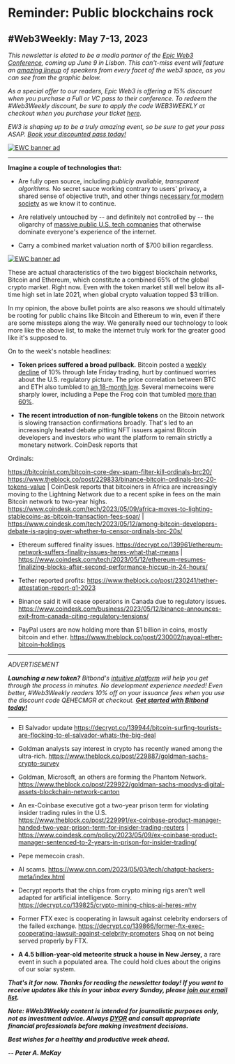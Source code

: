 
# Reminder: Public blockchains rock
## #Web3Weekly: May 7-13, 2023

*This newsletter is elated to be a media partner of the [Epic Web3 Conference](https://www.epicweb3.com/), coming up June 9 in Lisbon. This can't-miss event will feature an [amazing lineup](https://www.epicweb3.com/#speaker) of speakers from every facet of the web3 space, as you can see from the graphic below.*

*As a special offer to our readers, Epic Web3 is offering a 15% discount when you purchase a Full or VC pass to their conference. To redeem the #Web3Weekly discount, be sure to apply the code WEB3WEEKLY at checkout when you purchase your ticket [here](http://bit.ly/3kDskvF).*

*EW3 is shaping up to be a truly amazing event, so be sure to get your pass ASAP. [Book your discounted pass today!](http://bit.ly/3kDskvF)*

[![EWC banner ad](https://w3w.news/img/sponsored/Speakers1.png)](http://bit.ly/3kDskvF)
<hr>

**Imagine a couple of technologies that:**

- Are fully open source, including *publicly available, transparent algorithms.* No secret sauce working contrary to users' privacy, a shared sense of objective truth, and other things [necessary for modern society](https://www.theguardian.com/books/2016/oct/27/cathy-oneil-weapons-of-math-destruction-algorithms-big-data) as we know it to continue.

- Are relatively untouched by -- and definitely not controlled by -- the oligarchy of [massive public U.S. tech companies](https://www.forbes.com/advisor/investing/faang-stocks-mamaa/) that otherwise dominate everyone's experience of the internet.

- Carry a combined market valuation north of $700 billion regardless.

[![EWC banner ad](https://w3w.news/img/sponsored/ewc-banner.png)](http://bit.ly/3kDskvF)

These are actual characteristics of the two biggest blockchain networks, Bitcoin and Ethereum, which constitute a combined 65% of the global crypto market. Right now. Even with the token market still well below its all-time high set in late 2021, when global crypto valuation topped $3 trillion.

In my opinion, the above bullet points are also reasons we should ultimately be rooting for public chains like Bitcoin and Ethereum to win, even if there are some missteps along the way. We generally need our technology to look more like the above list, to make the internet truly work for the greater good like it's supposed to.

On to the week's notable headlines:

- **Token prices suffered a broad pullback.** Bitcoin posted a [weekly decline](https://www.coindesk.com/markets/2023/05/12/bitcoin-loses-10-on-the-week-as-memecoins-tumble/) of 10% through late Friday trading, hurt by continued worries about the U.S. regulatory picture. The price correlation between BTC and ETH also tumbled to [an 18-month low](https://www.theblock.co/post/230718/bitcoin-ether-price-correlation). Several memecoins were sharply lower, including a Pepe the Frog coin that tumbled [more than 60%](https://www.coindesk.com/markets/2023/05/12/bitcoin-loses-10-on-the-week-as-memecoins-tumble/).

- **The recent introduction of non-fungible tokens** on the Bitcoin network is slowing transaction confirmations broadly. That's led to an increasingly heated debate pitting NFT issuers against Bitcoin developers and investors who want the platform to remain strictly a monetary network. CoinDesk reports that 


Ordinals:

https://bitcoinist.com/bitcoin-core-dev-spam-filter-kill-ordinals-brc20/
https://www.theblock.co/post/229833/binance-bitcoin-ordinals-brc-20-tokens-value
 | CoinDesk reports that bitcoiners in Africa are increasingly moving to the Lightning Network due to a recent spike in fees on the main Bitcoin network to two-year highs. https://www.coindesk.com/tech/2023/05/09/africa-moves-to-lighting-stablecoins-as-bitcoin-transaction-fees-soar/ | https://www.coindesk.com/tech/2023/05/12/among-bitcoin-developers-debate-is-raging-over-whether-to-censor-ordinals-brc-20s/

- Ethereum suffered finality issues. https://decrypt.co/139961/ethereum-network-suffers-finality-issues-heres-what-that-means | https://www.coindesk.com/tech/2023/05/12/ethereum-resumes-finalizing-blocks-after-second-performance-hiccup-in-24-hours/

- Tether reported profits: https://www.theblock.co/post/230241/tether-attestation-report-q1-2023

- Binance said it will cease operations in Canada due to regulatory issues. https://www.coindesk.com/business/2023/05/12/binance-announces-exit-from-canada-citing-regulatory-tensions/

- PayPal users are now holding more than $1 billion in coins, mostly bitcoin and ether. https://www.theblock.co/post/230002/paypal-ether-bitcoin-holdings

<hr>
 <em>
  <p id="adtag">ADVERTISEMENT</p>
  <strong>Launching a new token?</strong> Bitbond's <a href="https://tokentool.bitbond.com/?utm_content=">intuitive platform</a> will help you get through the process in minutes. No development experience needed! Even better, #Web3Weekly readers 10% off on your issuance fees when you use the discount code QEHECMGR at checkout. <strong><a href="https://tokentool.bitbond.com/?utm_content=">Get started with Bitbond today!</a></strong>
 </em>
<hr>

- El Salvador update https://decrypt.co/139944/bitcoin-surfing-tourists-are-flocking-to-el-salvador-whats-the-big-deal

- Goldman analysts say interest in crypto has recently waned among the ultra-rich. https://www.theblock.co/post/229887/goldman-sachs-crypto-survey

- Goldman, Microsoft, an others are forming the Phantom Network. https://www.theblock.co/post/229922/goldman-sachs-moodys-digital-assets-blockchain-network-canton

- An ex-Coinbase executive got a two-year prison term for violating insider trading rules in the U.S. https://www.theblock.co/post/229991/ex-coinbase-product-manager-handed-two-year-prison-term-for-insider-trading-reuters | https://www.coindesk.com/policy/2023/05/09/ex-coinbase-product-manager-sentenced-to-2-years-in-prison-for-insider-trading/

- Pepe memecoin crash. <!-- Need link -->

- AI scams. https://www.cnn.com/2023/05/03/tech/chatgpt-hackers-meta/index.html

- Decrypt reports that the chips from crypto mining rigs aren't well adapted for artificial intelligence. Sorry. https://decrypt.co/139825/crypto-mining-chips-ai-heres-why

- Former FTX exec is cooperating in lawsuit against celebrity endorsers of the failed exchange. https://decrypt.co/139866/former-ftx-exec-cooperating-lawsuit-against-celebrity-promoters Shaq on not being served properly by FTX. <!-- Need link -->

- **A 4.5 billion-year-old meteorite struck a house in New Jersey,** a rare event in such a populated area. The could hold clues about the origins of our solar system.

_**That's it for now. Thanks for reading the newsletter today! If you want to receive updates like this in your inbox every Sunday, please [join our email list](https://w3w.news).**_

_**Note: #Web3Weekly content is intended for journalistic purposes only, not as investment advice. Always [DYOR](https://www.urbandictionary.com/define.php?term=DYOR) and consult appropriate financial professionals before making investment decisions.**_

_**Best wishes for a healthy and productive week ahead.**_  

_**-- Peter A. McKay**_
